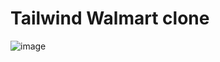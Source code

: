 # Tailwind Walmart clone

![image](https://github.com/deividcuello/walmart-tailwind/assets/112868702/cdd968f1-7a88-4f26-b193-e0b52f5e3a65)